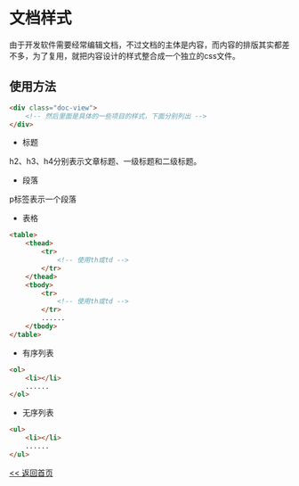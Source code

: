 文档样式
======================

由于开发软件需要经常编辑文档，不过文档的主体是内容，而内容的排版其实都差不多，为了复用，就把内容设计的样式整合成一个独立的css文件。

使用方法
----------------------
```html
<div class="doc-view">
    <!-- 然后里面是具体的一些项目的样式，下面分别列出 -->
</div>
```

- 标题

h2、h3、h4分别表示文章标题、一级标题和二级标题。

- 段落

p标签表示一个段落

- 表格

```html
<table>
    <thead>
        <tr>
            <!-- 使用th或td -->
        </tr>
    </thead>
    <tbody>
        <tr>
            <!-- 使用th或td -->
        </tr>
        ......
    </tbody>
</table>
```

- 有序列表

```html
<ol>
    <li></li>
    ......
</ol>
```

- 无序列表

```html
<ul>
    <li></li>
    ......
</ul>
```

[<< 返回首页](../README.md)
